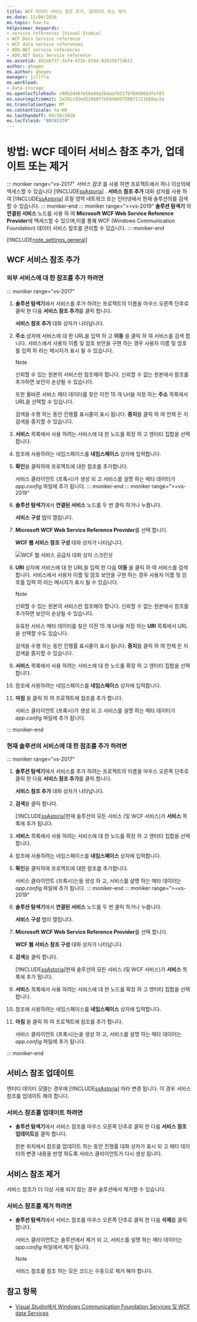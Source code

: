```yaml
---
title: WCF 데이터 서비스 참조 추가, 업데이트 또는 제거
ms.date: 11/04/2016
ms.topic: how-to
helpviewer_keywords:
- service references [Visual Studio]
- WCF Data Service reference
- WCF data service references
- ADO.NET service references
- ADO.NET Data Service reference
ms.assetid: 892ebf37-3af4-472e-8744-92837677d611
author: ghogen
ms.author: ghogen
manager: jillfra
ms.workload:
- data-storage
ms.openlocfilehash: c09b2d487e58e6da2b4aaf62179784d96bdfe783
ms.sourcegitcommit: 2a201c93ed526b0f7e5848657500f1111b08ac2a
ms.translationtype: MT
ms.contentlocale: ko-KR
ms.lasthandoff: 09/10/2020
ms.locfileid: "89741379"
---
```

# <a name="how-to-add-update-or-remove-a-wcf-data-service-reference"></a>방법: WCF 데이터 서비스 참조 추가, 업데이트 또는 제거

::: moniker range="vs-2017"
*서비스 참조* 를 사용 하면 프로젝트에서 하나 이상의에 액세스할 수 있습니다 [!INCLUDE[ssAstoria](../data-tools/includes/ssastoria_md.md)] . **서비스 참조 추가** 대화 상자를 사용 하 여 [!INCLUDE[ssAstoria](../data-tools/includes/ssastoria_md.md)] 로컬 영역 네트워크 또는 인터넷에서 현재 솔루션의를 검색할 수 있습니다.
::: moniker-end
::: moniker range=">=vs-2019"
**솔루션 탐색기** 의 **연결된 서비스** 노드를 사용 하 여 **Microsoft WCF Web Service Reference Provider**에 액세스할 수 있으며,이를 통해 WCF (Windows Communication Foundation) 데이터 서비스 참조를 관리할 수 있습니다.
::: moniker-end

[!INCLUDE[note_settings_general](../data-tools/includes/note_settings_general_md.md)]

## <a name="add-a-wcf-service-reference"></a>WCF 서비스 참조 추가

### <a name="to-add-a-reference-to-an-external-service"></a>외부 서비스에 대 한 참조를 추가 하려면

::: moniker range="vs-2017"

1. **솔루션 탐색기**에서 서비스를 추가 하려는 프로젝트의 이름을 마우스 오른쪽 단추로 클릭 한 다음 **서비스 참조 추가**를 클릭 합니다.

   **서비스 참조 추가** 대화 상자가 나타납니다.

1. **주소** 상자에 서비스에 대 한 URL을 입력 하 고 **이동** 을 클릭 하 여 서비스를 검색 합니다. 서비스에서 사용자 이름 및 암호 보안을 구현 하는 경우 사용자 이름 및 암호를 입력 하 라는 메시지가 표시 될 수 있습니다.

    > [!NOTE]
    > 신뢰할 수 있는 원본의 서비스만 참조해야 합니다. 신뢰할 수 없는 원본에서 참조를 추가하면 보안이 손상될 수 있습니다.

     또한 올바른 서비스 메타 데이터를 찾은 이전 15 개 Url을 저장 하는 **주소** 목록에서 URL을 선택할 수 있습니다.

     검색을 수행 하는 동안 진행률 표시줄이 표시 됩니다. **중지**를 클릭 하 여 언제 든 지 검색을 중지할 수 있습니다.

1. **서비스** 목록에서 사용 하려는 서비스에 대 한 노드를 확장 하 고 엔터티 집합을 선택 합니다.

1. 참조에 사용하려는 네임스페이스를 **네임스페이스** 상자에 입력합니다.

1. **확인**을 클릭하여 프로젝트에 대한 참조를 추가합니다.

     서비스 클라이언트 (프록시)가 생성 되 고 서비스를 설명 하는 메타 데이터가 *app.config* 파일에 추가 됩니다.
::: moniker-end
::: moniker range=">=vs-2019"
1. **솔루션 탐색기**에서 **연결된 서비스** 노드를 두 번 클릭 하거나 누릅니다.

   **서비스 구성** 탭이 열립니다.

1. **Microsoft WCF Web Service Reference Provider**를 선택 합니다.

   **WCF 웹 서비스 참조 구성** 대화 상자가 나타납니다.

   ![WCF 웹 서비스 공급자 대화 상자 스크린샷](media/vs-2019/configure-wcf-web-service-reference-dialog.png)


1. **URI** 상자에 서비스에 대 한 URL을 입력 한 다음 **이동** 을 클릭 하 여 서비스를 검색 합니다. 서비스에서 사용자 이름 및 암호 보안을 구현 하는 경우 사용자 이름 및 암호를 입력 하 라는 메시지가 표시 될 수 있습니다.

    > [!NOTE]
    > 신뢰할 수 있는 원본의 서비스만 참조해야 합니다. 신뢰할 수 없는 원본에서 참조를 추가하면 보안이 손상될 수 있습니다.

     유효한 서비스 메타 데이터를 찾은 이전 15 개 Url을 저장 하는 **URI** 목록에서 URL을 선택할 수도 있습니다.

     검색을 수행 하는 동안 진행률 표시줄이 표시 됩니다. **중지**를 클릭 하 여 언제 든 지 검색을 중지할 수 있습니다.

1. **서비스** 목록에서 사용 하려는 서비스에 대 한 노드를 확장 하 고 엔터티 집합을 선택 합니다.

1. 참조에 사용하려는 네임스페이스를 **네임스페이스** 상자에 입력합니다.

1. **마침** 을 클릭 하 여 프로젝트에 참조를 추가 합니다.

     서비스 클라이언트 (프록시)가 생성 되 고 서비스를 설명 하는 메타 데이터가 *app.config* 파일에 추가 됩니다.

::: moniker-end

### <a name="to-add-a-reference-to-a-service-in-the-current-solution"></a>현재 솔루션의 서비스에 대 한 참조를 추가 하려면

::: moniker range="vs-2017"

1. **솔루션 탐색기**에서 서비스를 추가 하려는 프로젝트의 이름을 마우스 오른쪽 단추로 클릭 한 다음 **서비스 참조 추가**를 클릭 합니다.

    **서비스 참조 추가** 대화 상자가 나타납니다.

1. **검색**을 클릭 합니다.

    [!INCLUDE[ssAstoria](../data-tools/includes/ssastoria_md.md)]현재 솔루션의 모든 서비스 (및 WCF 서비스)가 **서비스** 목록에 추가 됩니다.

1. **서비스** 목록에서 사용 하려는 서비스에 대 한 노드를 확장 하 고 엔터티 집합을 선택 합니다.

1. 참조에 사용하려는 네임스페이스를 **네임스페이스** 상자에 입력합니다.

1. **확인**을 클릭하여 프로젝트에 대한 참조를 추가합니다.

    서비스 클라이언트 (프록시)는을 생성 하 고, 서비스를 설명 하는 메타 데이터는 *app.config* 파일에 추가 됩니다.
::: moniker-end
::: moniker range=">=vs-2019"
1. **솔루션 탐색기**에서 **연결된 서비스** 노드를 두 번 클릭 하거나 누릅니다. 

   **서비스 구성** 탭이 열립니다.

1. **Microsoft WCF Web Service Reference Provider**를 선택 합니다.

   **WCF 웹 서비스 참조 구성** 대화 상자가 나타납니다.

1. **검색**을 클릭 합니다.

    [!INCLUDE[ssAstoria](../data-tools/includes/ssastoria_md.md)]현재 솔루션의 모든 서비스 (및 WCF 서비스)가 **서비스** 목록에 추가 됩니다.

1. **서비스** 목록에서 사용 하려는 서비스에 대 한 노드를 확장 하 고 엔터티 집합을 선택 합니다.

1. 참조에 사용하려는 네임스페이스를 **네임스페이스** 상자에 입력합니다.

1. **마침** 을 클릭 하 여 프로젝트에 참조를 추가 합니다.

    서비스 클라이언트 (프록시)는을 생성 하 고, 서비스를 설명 하는 메타 데이터는 *app.config* 파일에 추가 됩니다.

::: moniker-end

## <a name="update-a-service-reference"></a>서비스 참조 업데이트

엔터티 데이터 모델는 경우에 [!INCLUDE[ssAstoria](../data-tools/includes/ssastoria_md.md)] 따라 변경 됩니다. 이 경우 서비스 참조를 업데이트 해야 합니다.

### <a name="to-update-a-service-reference"></a>서비스 참조를 업데이트 하려면

- **솔루션 탐색기**에서 서비스 참조를 마우스 오른쪽 단추로 클릭 한 다음 **서비스 참조 업데이트**를 클릭 합니다.

     원본 위치에서 참조를 업데이트 하는 동안 진행률 대화 상자가 표시 되 고 메타 데이터의 변경 내용을 반영 하도록 서비스 클라이언트가 다시 생성 됩니다.

## <a name="remove-a-service-reference"></a>서비스 참조 제거

서비스 참조가 더 이상 사용 되지 않는 경우 솔루션에서 제거할 수 있습니다.

### <a name="to-remove-a-service-reference"></a>서비스 참조를 제거 하려면

- **솔루션 탐색기**에서 서비스 참조를 마우스 오른쪽 단추로 클릭 한 다음 **삭제**를 클릭 합니다.

     서비스 클라이언트는 솔루션에서 제거 되 고, 서비스를 설명 하는 메타 데이터는 *app.config* 파일에서 제거 됩니다.

    > [!NOTE]
    > 서비스 참조를 참조 하는 모든 코드는 수동으로 제거 해야 합니다.

## <a name="see-also"></a>참고 항목

- [Visual Studio에서 Windows Communication Foundation Services 및 WCF data Services](../data-tools/windows-communication-foundation-services-and-wcf-data-services-in-visual-studio.md)
